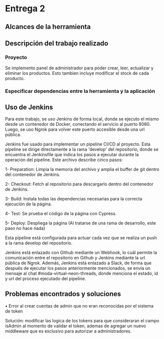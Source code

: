# Entrega 2

## Alcances de la herramienta
## Descripción del trabajo realizado

### Proyecto
Se implemento panel de administrador para poder crear, leer, actualizar y eliminar los productos. Esto tambien incluye modificar el stock de cada producto.

### Especificar dependencias entre la herramienta y la aplicación

## Uso de Jenkins

Para este trabajo, se uso Jenkins de forma local, donde se ejecuto el mismo desde un contenedor de Docker, conectando el servicio al puerto 8080. Luego, se uso Ngrok para volver este puerto accesible desde una url pública.

Jenkins fue usado para implementar un pipeline CI/CD al proyecto. Esta pipeline se dirige directamente a la rama 'develop' del repositorio, donde se encuentra el Jenkinsfile que indica los pasos a ejecutar durante la operación del pipeline. Este archivo describe cinco pasos:

1- Preparation: Limpia la memoria del archivo y amplia el buffer de git dentro del contenedor de Jenkins.

2- Checkout: Fetch al repositorio para descargarlo dentro del contenedor de Jenkins.

3- Build: Instala todas las dependencias necesarias para la correcta ejecución de la página.

4- Test: Se prueba el código de la página con Cypress.

5- Deploy: Despliega la página (Al tratarse de una rama de desarrollo, este paso no hace nada)

Esta pipeline está configurada para actuar cada vez que se realiza un push a la rama develop del repositorio.

Jenkins está enlazado con Github mediante un Webhook, lo cuál permite la comunicación entre el repositorio en Github y Jenkins mediante la url pública de Ngrok. Además, Jenkins está enlazado a Slack, de forma que después de ejecutar los pasos anteriormente mencionados, se envia un mensaje al chat #moda-virtual-neon-threads, donde menciona el estado, id y url del proceso ejecutado del pipeline.

## Problemas encontrados y soluciones
• Error al crear cuentas de admin que no eran reconocidas por el sistema de token

Solución: modificar las logica de los tokens para que consideraran el campo isAdmin al momento de validar el token, ademas de agregar un nuevo middleware que es exclusivo para autorizar a administradores.
